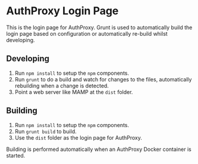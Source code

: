 # AuthProxy Login Page

This is the login page for AuthProxy.
Grunt is used to automatically build the login page based on configuration or automatically re-build whilst developing.

## Developing
1. Run ``npm install`` to setup the ``npm`` components.
2. Run ``grunt`` to do a build and watch for changes to the files, automatically rebuilding when a change is detected.
3. Point a web server like MAMP at the ``dist`` folder.

## Building
1. Run ``npm install`` to setup the ``npm`` components.
2. Run ``grunt build`` to build.
3. Use the ``dist`` folder as the login page for AuthProxy.

Building is performed automatically when an AuthProxy Docker container is started.